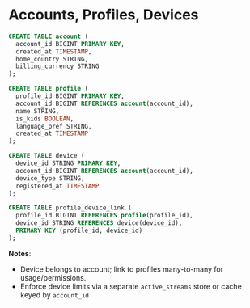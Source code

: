 # Accounts, Profiles, Devices

```sql
CREATE TABLE account (
  account_id BIGINT PRIMARY KEY,
  created_at TIMESTAMP,
  home_country STRING,
  billing_currency STRING
);

CREATE TABLE profile (
  profile_id BIGINT PRIMARY KEY,
  account_id BIGINT REFERENCES account(account_id),
  name STRING,
  is_kids BOOLEAN,
  language_pref STRING,
  created_at TIMESTAMP
);

CREATE TABLE device (
  device_id STRING PRIMARY KEY,
  account_id BIGINT REFERENCES account(account_id),
  device_type STRING,
  registered_at TIMESTAMP
);

CREATE TABLE profile_device_link (
  profile_id BIGINT REFERENCES profile(profile_id),
  device_id STRING REFERENCES device(device_id),
  PRIMARY KEY (profile_id, device_id)
);
```

**Notes**:

* Device belongs to account; link to profiles many-to-many for usage/permissions.
* Enforce device limits via a separate `active_streams` store or cache keyed by `account_id`
